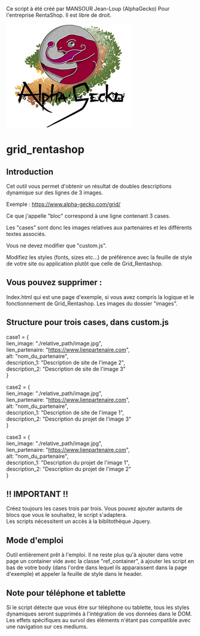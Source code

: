Ce script à été créé par MANSOUR Jean-Loup (AlphaGecko) Pour l'entreprise RentaShop. Il est libre de droit.

![Screenshot](./images/logo.jpg)

# grid_rentashop

## Introduction

Cet outil vous permet d'obtenir un résultat de doubles descriptions dynamique sur des lignes de 3 images. 

Exemple : https://www.alpha-gecko.com/grid/

Ce que j'appelle "bloc" correspond à une ligne contenant 3 cases. 

Les "cases" sont donc les images relatives aux partenaires et les différents textes associés. 

Vous ne devez modifier que "custom.js". 

Modifiez les styles (fonts, sizes etc...) de préférence avec la feuille de style de votre site ou application plutôt que celle de Grid_Rentashop. 

## Vous pouvez supprimer :

Index.html qui est une page d'exemple, si vous avez compris la logique et le fonctionnement de Grid_Rentashop.
Les images du dossier "images".

## Structure pour trois cases, dans custom.js

case1 = {  
    lien_image: "./relative_path/image.jpg",  
    lien_partenaire: "https://www.lienpartenaire.com",  
    alt: "nom_du_partenaire",   
    description_1: "Description de site de l'image 2",  
    description_2: "Description de site de l'image 3"  
}  

case2 = {  
    lien_image: "./relative_path/image.jpg",  
    lien_partenaire: "https://www.lienpartenaire.com",  
    alt: "nom_du_partenaire",   
    description_1: "Description de site de l'image 1",   
    description_2: "Description du projet de l'image 3"  
}  

case3 = {  
    lien_image: "./relative_path/image.jpg",  
    lien_partenaire: "https://www.lienpartenaire.com",  
    alt: "nom_du_partenaire",    
    description_1: "Description du projet de l'image 1",   
    description_2: "Description du projet de l'image 2"  
}  

## !! IMPORTANT !!

Créez toujours les cases trois par trois. Vous pouvez ajouter autants de blocs que vous le souhaitez, le script s'adaptera.  
Les scripts nécessitent un accès à la biblitothèque Jquery.

## Mode d'emploi 

Outil entièrement prêt à l'emploi. Il ne reste plus qu'à ajouter dans votre page un container vide avec la classe "ref_container", à ajouter les script en bas de votre body (dans l'ordre dans lequel ils apparaissent dans la page d'exemple) et appeler la feuille de style dans le header.

## Note pour téléphone et tablette 

Si le script détecte que vous être sur téléphone ou tablette, tous les styles dynamiques seront supprimés à l'intégration de vos données dans le DOM. Les effets spécifiques au survol des éléments n'étant pas compatible avec une navigation sur ces mediums.
